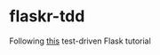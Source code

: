 # flaskr-tdd

Following [this](https://github.com/mjhea0/flaskr-tdd#test-driven-development) test-driven Flask tutorial
